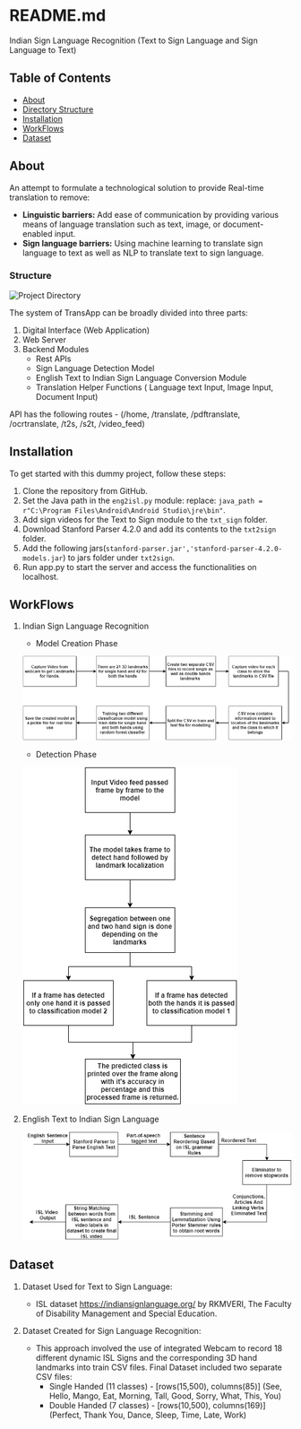 # README.md
Indian Sign Language Recognition (Text to Sign Language and Sign Language to Text)

## Table of Contents

- [About](#about)
- [Directory Structure](#structure)
- [Installation](#installation)
- [WorkFlows](#workflows)
- [Dataset](#dataset)
  
## About

An attempt to formulate a technological solution to provide Real-time translation to remove:
- **Linguistic barriers:** Add ease of communication by providing various means of language translation such as text, image, or document-enabled input.
- **Sign language barriers:** Using machine learning to translate sign language to text as well as NLP to translate text to sign language.

### Structure
![Project Directory](https://github.com/gadmin7/Transapp/blob/main/Images/proj_directory.png)

The system of TransApp can be broadly divided into three parts:
1. Digital Interface (Web Application)
2. Web Server
3. Backend Modules
   - Rest APIs
   - Sign Language Detection Model
   - English Text to Indian Sign Language Conversion Module
   - Translation Helper Functions ( Language text Input, Image Input, Document Input) 

API has the following routes - (/home, /translate, /pdftranslate, /ocrtranslate, /t2s, /s2t, /video_feed)

## Installation

To get started with this dummy project, follow these steps:

1. Clone the repository from GitHub.
2. Set the Java path in the `eng2isl.py` module: replace: `java_path = r"C:\Program Files\Android\Android Studio\jre\bin"`.
3. Add sign videos for the Text to Sign module to the `txt_sign` folder.
4. Download Stanford Parser 4.2.0 and add its contents to the `txt2sign` folder.
5. Add the following jars(`stanford-parser.jar','stanford-parser-4.2.0-models.jar`) to jars folder under `txt2sign`.
6. Run app.py to start the server and access the functionalities on localhost.


## WorkFlows
1. Indian Sign Language Recognition
    - Model Creation Phase
    
   ![Algorithm](Images/approach_2.png)

    - Detection Phase
    
    ![Algorithm](Images/approach2_2.png)
  
3. English Text to Indian Sign Language
   
   ![Algorithm](Images/text_to_isl_flow.png)



## Dataset
1. Dataset Used for Text to Sign Language:
   - ISL dataset https://indiansignlanguage.org/ by RKMVERI, The Faculty of Disability Management and Special Education.
     
2. Dataset Created for Sign Language Recognition:
   - This approach involved the use of integrated Webcam to record 18 different dynamic ISL Signs and the corresponding 3D hand landmarks into train CSV files.
     Final Dataset included two separate CSV files:
     - Single Handed (11 classes) - [rows(15,500), columns(85)] (See, Hello, Mango, Eat, Morning, Tall, Good, Sorry, What, This, You)
     - Double Handed (7 classes) - [rows(10,500), columns(169)] (Perfect, Thank You, Dance, Sleep, Time, Late, Work)


